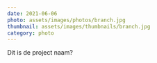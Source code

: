 ```yaml
---
date: 2021-06-06
photo: assets/images/photos/branch.jpg
thumbnail: assets/images/thumbnails/branch.jpg
category: photo
---
```

Dit is de project naam?